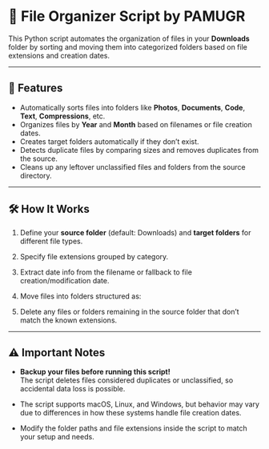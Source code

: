 # 📂 File Organizer Script by PAMUGR

This Python script automates the organization of files in your **Downloads** folder by sorting and moving them into categorized folders based on file extensions and creation dates.

---

## 🚀 Features

- Automatically sorts files into folders like **Photos**, **Documents**, **Code**, **Text**, **Compressions**, etc.
- Organizes files by **Year** and **Month** based on filenames or file creation dates.
- Creates target folders automatically if they don’t exist.
- Detects duplicate files by comparing sizes and removes duplicates from the source.
- Cleans up any leftover unclassified files and folders from the source directory.

---

## 🛠 How It Works

1. Define your **source folder** (default: Downloads) and **target folders** for different file types.
2. Specify file extensions grouped by category.
3. Extract date info from the filename or fallback to file creation/modification date.
4. Move files into folders structured as:


5. Delete any files or folders remaining in the source folder that don’t match the known extensions.

---

## ⚠️ Important Notes

- **Backup your files before running this script!**  
The script deletes files considered duplicates or unclassified, so accidental data loss is possible.

- The script supports macOS, Linux, and Windows, but behavior may vary due to differences in how these systems handle file creation dates.

- Modify the folder paths and file extensions inside the script to match your setup and needs.
